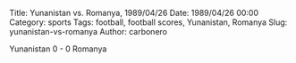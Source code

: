 Title: Yunanistan vs. Romanya, 1989/04/26
Date: 1989/04/26 00:00
Category: sports
Tags: football, football scores, Yunanistan, Romanya
Slug: yunanistan-vs-romanya
Author: carbonero


Yunanistan 0 - 0 Romanya
